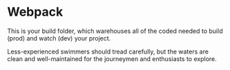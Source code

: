 # Webpack

This is your build folder, which warehouses all of the coded needed to build (prod) and watch (dev) your project.

Less-experienced swimmers should tread carefully, but the waters are clean and well-maintained for the journeymen and enthusiasts to explore.
